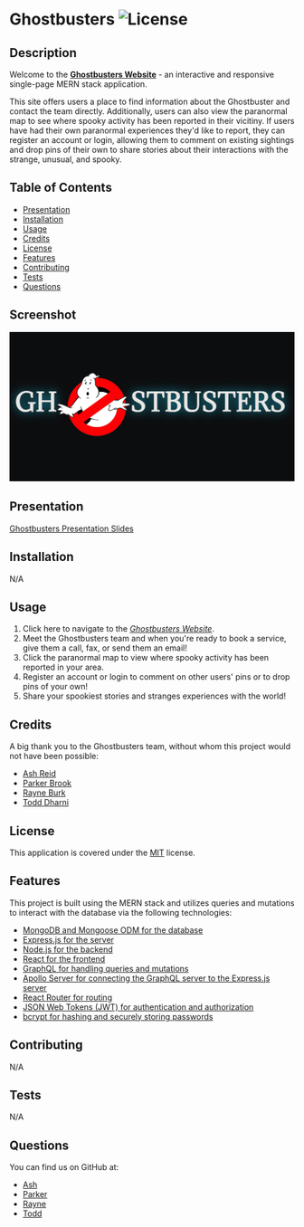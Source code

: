 # Ghostbusters ![License](https://img.shields.io/badge/License-MIT-brightgreen.svg)

## Description 
Welcome to the [**Ghostbusters Website**](https://sitename.herokuapp.com/) - an interactive and responsive single-page MERN stack application. 

This site offers users a place to find information about the Ghostbuster and contact the team directly. Additionally, users can also view the paranormal map to see where spooky activity has been reported in their vicitiny. If users have had their own paranormal experiences they'd like to report, they can register an account or login, allowing them to comment on existing sightings and drop pins of their own to share stories about their interactions with the strange, unusual, and spooky.

## Table of Contents
* [Presentation](#presentation)
* [Installation](#installation)
* [Usage](#usage)
* [Credits](#credits)
* [License](#license)
* [Features](#features)
* [Contributing](#contributing)
* [Tests](#tests)
* [Questions](#questions)

## Screenshot
![Screenshot of Ghostbusters Homepage.](./client/src/customIcons/ghostbusters-blackbackground.png)

## Presentation
[Ghostbusters Presentation Slides](https://www.canva.com/design/DAFqt6H2ItQ/oVN0nX8C9cfOR05JyVnsrQ/edit)

## Installation 
N/A

## Usage 
1. Click here to navigate to the *[Ghostbusters Website](https://sitename.herokuapp.com/)*. 
2. Meet the Ghostbusters team and when you're ready to book a service, give them a call, fax, or send them an email!
3. Click the paranormal map to view where spooky activity has been reported in your area.
4. Register an account or login to comment on other users' pins or to drop pins of your own! 
5. Share your spookiest stories and stranges experiences with the world!

## Credits 
A big thank you to the Ghostbusters team, without whom this project would not have been possible:
* [Ash Reid](https://github.com/ashtreid)
* [Parker Brook](https://github.com/pbodybrooks)
* [Rayne Burk](https://github.com/Childofrainydays)
* [Todd Dharni](https://github.com/AegeanGrey)

## License
This application is covered under the [MIT](https://opensource.org/licenses/MIT) license.

## Features 
This project is built using the MERN stack and utilizes queries and mutations to interact with the database via the following technologies:
* [MongoDB and Mongoose ODM for the database](https://www.mongodb.com/)
* [Express.js for the server](https://expressjs.com/)
* [Node.js for the backend](https://nodejs.org/en/)
* [React for the frontend](https://reactjs.org/)
* [GraphQL for handling queries and mutations](https://graphql.org/)
* [Apollo Server for connecting the GraphQL server to the Express.js server](https://www.apollographql.com/docs/apollo-server/)
* [React Router for routing](https://reactrouter.com/)
* [JSON Web Tokens (JWT) for authentication and authorization](https://jwt.io/)
* [bcrypt for hashing and securely storing passwords](https://www.npmjs.com/package/bcrypt)

## Contributing 
N/A 

## Tests 
N/A

## Questions 
You can find us on GitHub at:
* [Ash](https://github.com/ashtreid)
* [Parker](https://github.com/PBodyBrooks)
* [Rayne](https://github.com/Childofrainydays)
* [Todd](https://github.com/AegeanGrey)


